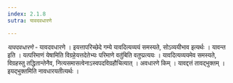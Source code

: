 ```yaml
---
index: 2.1.8
sutra: यावदवधारणे

---
```

_यावदवधारणे_ - यावदवधारणे । इयत्तापरिच्छेदे गम्ये यावदित्यव्ययं समस्यते, सोऽव्ययीभाव इत्यर्थः । यावन्त इति । यत्परिमाणं येषामिति विग्रहे॒यत्तदेतेभ्यः परिमाणे वतु॑बिति वतुप्प्रत्ययः । यावदित्यव्ययमेव समस्यते, विग्रहस्तु तद्धितान्तेनैव, नित्यसमासत्वेनाऽस्वपदविग्रहौचित्यात् । अवधारणे किम्  । यावद्दत्तं तावद्भुक्तम् । इयद्भुक्तमिति नावधारयतीत्यर्थः ।